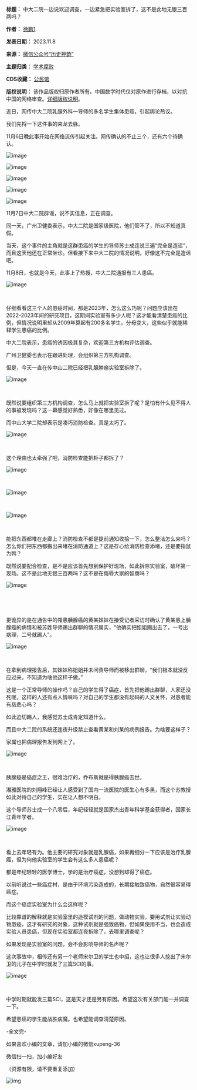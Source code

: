 

**标题：** 中大二院一边说欢迎调查，一边紧急把实验室拆了，这不是此地无银三百两吗？  

**作者：** [徐鹏1](https://chinadigitaltimes.net/space/历史押韵)  

**发表日期：** 2023.11.8  

**来源：** [微信公众号“历史押韵”](https://mp.weixin.qq.com/s/xnPEbQl1TYEpgHuMtc5jDQ)  

**主题归类：** [学术腐败](https://chinadigitaltimes.net/space/学术腐败)  

**CDS收藏：** [公民馆](https://chinadigitaltimes.net/space/%E5%85%AC%E6%B0%91%E9%A6%86)  

**版权说明：** 该作品版权归原作者所有。中国数字时代仅对原作进行存档，以对抗中国的网络审查。[详细版权说明](https://chinadigitaltimes.net/chinese/copyright)。


近日，网传中大二院乳腺外科一导师的多名学生集体患癌，引起舆论热议。


我们先捋一下这件事的来龙去脉。


11月6日晚此事开始在网络流传引起关注。网传确认的不止三个，还有六个待确认。


![image](https://chinadigitaltimes.net/chinese/files/2023/11/post-701983-654c3751755fb.)  

![image](https://chinadigitaltimes.net/chinese/files/2023/11/post-701983-654c37517cd5e.)  

![image](https://chinadigitaltimes.net/chinese/files/2023/11/post-701983-654c375184987.)  

![image](https://chinadigitaltimes.net/chinese/files/2023/11/post-701983-654c37518c127.)  

![image](https://chinadigitaltimes.net/chinese/files/2023/11/post-701983-654c3751928d7.)


11月7日中大二院辟谣，说不实信息，正在调查。


同一天，广州卫健委表示，中大二院是国家级医院，他们管不了，所以不知道真假。


当天，这个事件的主角就是这群患癌的学生的导师苏士成连说三遍“完全是造谣”，而且这天他还在正常坐诊。但看接下来中大二院的情况说明，好像这不完全是造谣吧。


11月8日，也就是今天，此事上了热搜，中大二院通报有三人患癌。


![image](https://chinadigitaltimes.net/chinese/files/2023/11/post-701983-654c37519e857.)


​


仔细看看这三个人的患癌时间，都是2023年，怎么这么巧呢？问题应该出在2022-2023年间的研究项目，这期间实验室有多少人呢？这才能看清楚患癌的比例，但情况说明里却从2009年算起有200多名学生。分母变大，这些似乎就能稀释学生患癌的比例。


中大二院表示，患癌的诱因极其复杂，欢迎第三方机构评估调查。


广州卫健委也表示在跟进处理，会组织第三方机构调查。


但是，今天一直在传中山二院已经把乳腺肿瘤实验室拆除了。


![image](https://chinadigitaltimes.net/chinese/files/2023/11/post-701983-654c3751a8a71.)


​


既然说要组织第三方机构调查，怎么马上就把实验室拆了呢？是怕有什么见不得人的事被发现吗？这一幕感觉好熟悉，好像在哪里见过。


而中山大学二院却表示是凑巧消防检查。真是太巧了。


![image](https://chinadigitaltimes.net/chinese/files/2023/11/post-701983-654c3751b3109.)


​


这个理由也太牵强了吧，消防检查能把柜子都拆了？


![image](https://chinadigitaltimes.net/chinese/files/2023/11/post-701983-654c3751ba579.)


​


![image](https://chinadigitaltimes.net/chinese/files/2023/11/post-701983-654c3751c2124.)


​


![image](https://chinadigitaltimes.net/chinese/files/2023/11/post-701983-654c3751cc698.)


​


能把东西都堆在走廊上？消防检查不都是提前通知收拾一下，怎么整洁怎么来吗？怎么你们把东西都搬出来堵在消防通道上？这是存心给消防检查添堵，还是要指鼠为鸭？


既然说要配合检查，是不是应该首先想到保护好现场，如此拆除实验室，破坏第一现场。这不是此地无银三百两吗？这不是在侮辱大家的智商吗？


![image](https://chinadigitaltimes.net/chinese/files/2023/11/post-701983-654c3751d4541.)


​


​


更诡异的是在通告中的罹患胰腺癌的黄某妹妹在接受记者采访时确认了黄某患上胰腺癌的病情和被苏姓导师踢出群聊的情况属实，“他确实把姐姐踢出去了，一号出病理，二号就踢人”。


![image](https://chinadigitaltimes.net/chinese/files/2023/11/post-701983-654c3751ddf65.)


​


在拿到病理报告后，其妹妹称姐姐并未问责导师而被移出群聊，“我们根本就没反应过来，不知道为啥他这样子做。”


这是一个正常导师的操作吗？自己的学生得了癌症，首先把他踢出群聊，人家还没死呢，这样的人还有点人情味吗？对自己的学生都没有起码的人文关怀，对患者能有慈悲心吗？


如此迫切踢人，我感觉苏士成肯定知道什么。


而且中大二院的系统还连夜升级禁止查看黄某和刘某的病例报告。为啥要这样子？


家属也把病理报告发到网上了。


![image](https://chinadigitaltimes.net/chinese/files/2023/11/post-701983-654c3751e9331.)


​


胰腺癌是癌症之王，很难治疗的，乔布斯就是得胰腺癌去世。


湘雅医院的刘翔峰已经让人感受到了国内一流医院的医生心有多黑，而这个苏教授如此对待自己的学生，实在让人想不明白。


这个导师苏士成一个八零后，年纪轻轻就是国家杰出青年科学基金获得者，国家长江青年学者。


![image](https://chinadigitaltimes.net/chinese/files/2023/11/post-701983-654c3751f3fd5.)


​


看上去年轻有为。他主要的研究对象就是乳腺癌，如果再细分一下应该是治疗乳腺癌，但为何他实验室的学生会有这么多人患癌呢？


都是年纪轻轻的医学博士，学的是治疗癌症，没想到却得了癌症。


以前听说过一些癌症村，是由于环境污染造成的，长期接触致癌物，自然很容易得癌症。


而这个癌症实验室为什么会这样呢？


比较靠谱的解释就是实验室里的造模试剂的问题，做动物实验，要用试剂让实验动物患癌，这才有研究的对象，这种试剂就是强致癌物，但如果使用不当，也会造成实验人员患癌，但现在实验室都连夜拆除了，去哪里调查呢？


如果发现是实验室的问题，会不会影响导师的名声呢？


这次事故中，相传还有另一个老师宋尔卫的学生也中招，这也让很多人挖出了宋尔卫的儿子在中学时就发了三篇SCI的事。


![image](https://chinadigitaltimes.net/chinese/files/2023/11/post-701983-654c375209e89.)


​


中学时期就能发三篇SCI，这是天才还是另有原因。希望这次有关部门能一并调查一下。


希望患癌的学生能战胜病魔。也希望能调查清楚原因。


-全文完-


如果喜欢小编的文章，请加小编的微信xupeng-36


微信扫一扫，加小编好友


（资源有限，请不要重复添加）


![img](https://chinadigitaltimes.net/chinese/files/2023/11/post-701983-654c37521183a.)

